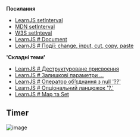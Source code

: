 **Посилання**

- [LearnJS setInterval](https://learn.javascript.ru/settimeout-setinterval)
- [MDN setInterval](https://developer.mozilla.org/en-US/docs/Web/API/setInterval)
- [W3S setInteval](https://www.w3schools.com/jsref/met_win_setinterval.asp)
- [LearnJS # Document](https://uk.javascript.info/document)
- [LearnJS # Події: change, input, cut, copy, paste](https://uk.javascript.info/events-change-input)

**'Складні теми'**

- [LearnJS # Деструктуроване присвоєння](https://uk.javascript.info/destructuring-assignment)
- [LearnJS # Залишкові параметри ...](https://uk.javascript.info/rest-parameters-spread)
- [LearnJS # Оператор об’єднання з null '??'](https://uk.javascript.info/nullish-coalescing-operator)
- [LearnJS # Опціональний ланцюжок '?.'](https://uk.javascript.info/optional-chaining)
- [LearnJS # Map та Set](https://uk.javascript.info/map-set)

 
## Timer
  
![image](https://user-images.githubusercontent.com/9075641/181216928-2ec93e98-95c3-4f11-a329-19bf8c6cc97a.png)